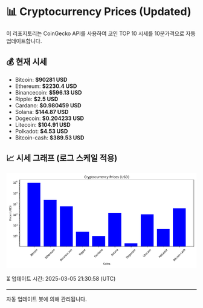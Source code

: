 
# 📊 Cryptocurrency Prices (Updated)

이 리포지토리는 CoinGecko API를 사용하여 코인 TOP 10 시세를 10분가격으로 자동 업데이트합니다.

## 💰 현재 시세
- Bitcoin: **$90281 USD**
- Ethereum: **$2230.4 USD**
- Binancecoin: **$596.13 USD**
- Ripple: **$2.5 USD**
- Cardano: **$0.980459 USD**
- Solana: **$144.87 USD**
- Dogecoin: **$0.204233 USD**
- Litecoin: **$104.91 USD**
- Polkadot: **$4.53 USD**
- Bitcoin-cash: **$389.53 USD**

## 📈 시세 그래프 (로그 스케일 적용)
![Crypto Prices](crypto_prices.png)

⏳ 업데이트 시간: 2025-03-05 21:30:58 (UTC)

---
자동 업데이트 봇에 의해 관리됩니다.
